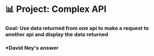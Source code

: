# 📊 Project: Complex API 

### Goal: Use data returned from one api to make a request to another api and display the data returned

### *David Ney's answer
